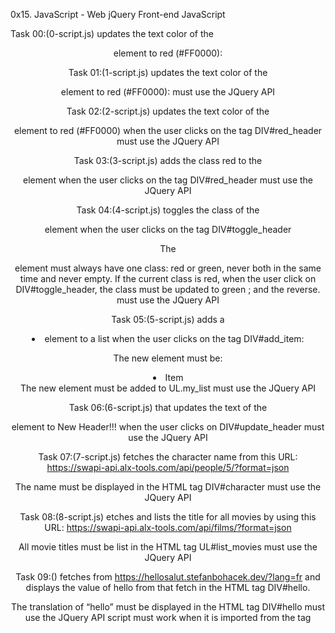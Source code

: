 0x15. JavaScript - Web jQuery
Front-end JavaScript

Task 00:(0-script.js)
updates the text color of the <header> element to red (#FF0000):

Task 01:(1-script.js)
updates the text color of the <header> element to red (#FF0000):
must use the JQuery API

Task 02:(2-script.js)
updates the text color of the <header> element to red (#FF0000) when the user clicks on the tag DIV#red_header
must use the JQuery API

Task 03:(3-script.js)
adds the class red to the <header> element when the user clicks on the tag DIV#red_header
must use the JQuery API

Task 04:(4-script.js)
toggles the class of the <header> element when the user clicks on the tag DIV#toggle_header

The <header> element must always have one class: red or green, never both in the same time and never empty.
If the current class is red, when the user click on DIV#toggle_header, the class must be updated to green ; and the reverse.
must use the JQuery API

Task 05:(5-script.js)
adds a <li> element to a list when the user clicks on the tag DIV#add_item:

The new element must be: <li>Item</li>
The new element must be added to UL.my_list
must use the JQuery API

Task 06:(6-script.js)
that updates the text of the <header> element to New Header!!! when the user clicks on DIV#update_header
must use the JQuery API

Task 07:(7-script.js)
 fetches the character name from this URL: https://swapi-api.alx-tools.com/api/people/5/?format=json

The name must be displayed in the HTML tag DIV#character
must use the JQuery API

Task 08:(8-script.js)
etches and lists the title for all movies by using this URL: https://swapi-api.alx-tools.com/api/films/?format=json

All movie titles must be list in the HTML tag UL#list_movies
must use the JQuery API

Task 09:()
fetches from https://hellosalut.stefanbohacek.dev/?lang=fr and displays the value of hello from that fetch in the HTML tag DIV#hello.

The translation of “hello” must be displayed in the HTML tag DIV#hello
must use the JQuery API
script must work when it is imported from the <head> tag
